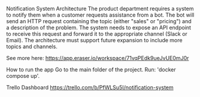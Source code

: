 Notification System Architecture
The product department requires a system to notify them when a customer requests assistance from a bot. The bot will send an HTTP request containing the topic (either "sales" or "pricing") and a description of the problem. The system needs to expose an API endpoint to receive this request and forward it to the appropriate channel (Slack or Email). The architecture must support future expansion to include more topics and channels.

See more here: https://app.eraser.io/workspace/71vqPEdk9ueJvUE0mJ0r



How to run the app
Go to the main folder of the project.
Run: 'docker compose up'.



Trello Dashboard
https://trello.com/b/PfWLSu5I/notification-system
